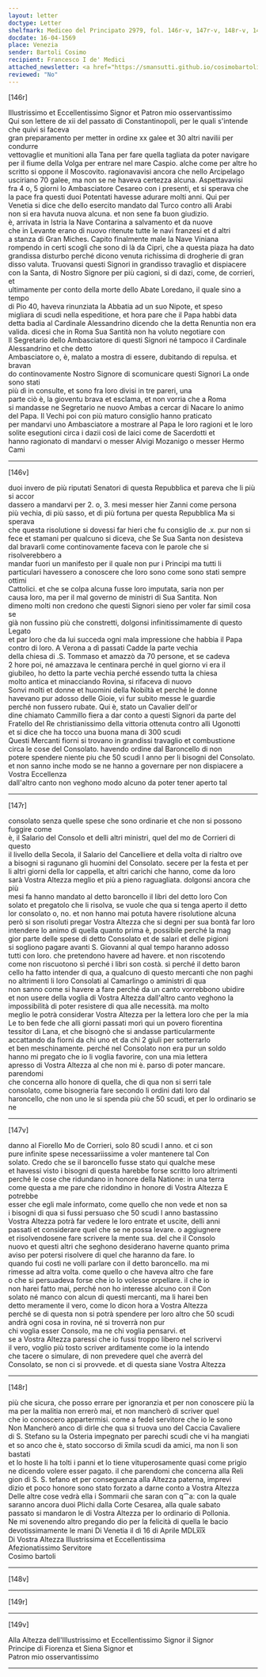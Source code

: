 ```yaml
---
layout: letter
doctype: Letter
shelfmark: Mediceo del Principato 2979, fol. 146r-v, 147r-v, 148r-v, 149r-v
docdate: 16-04-1569
place: Venezia
sender: Bartoli Cosimo
recipient: Francesco I de' Medici
attached_newsletter: <a href="https://smansutti.github.io/cosimobartoli/texts/3080_131/">3080_131</a>
reviewed: "No"
---
```


[146r]  
  
  
Illustrissimo et Eccellentissimo Signor et Patron mio osservantissimo  
Qui son lettere de xii del passato di Constantinopoli, per le quali s'intende che quivi si faceva  
gran preparamento per metter in ordine xx galee et 30 altri navilii per condurre  
vettovaglie et munitioni alla Tana per fare quella tagliata da poter navigare  
per il fiume della Volga per entrare nel mare Caspio. alche come per altre ho  
scritto si oppone il Moscovito. ragionavavisi ancora che nello Arcipelago  
usciriano 70 galee, ma non se ne haveva certezza alcuna. Aspettavavisi  
fra 4 o, 5 giorni lo Ambasciatore Cesareo con i presenti, et si sperava che  
la pace fra questi duoi Potentati havesse adurare molti anni. Qui per  
Venetia si dice che dello esercito mandato dal Turco contro alli Arabi  
non si era havuta nuova alcuna. et non sene fa buon giudizio.  
è, arrivata in Istria la Nave Contarina a salvamento et da nuove  
che in Levante erano di nuovo ritenute tutte le navi franzesi et d altri  
a stanza di Gran Miches. Capito finalmente male la Nave Viniana  
rompendo in certi scogli che sono di là da Cipri, che a questa piaza ha dato  
grandissa disturbo perché dicono venuta richissima di drogherie di gran  
disso valuta. Truovansi questi Signori in grandisso travaglio et dispiacere  
con la Santa, di Nostro Signore per più cagioni, sì di dazi, come, de corrieri, et  
ultimamente per conto della morte dello Abate Loredano, il quale sino a tempo  
di Pio 40, haveva rinunziata la Abbatia ad un suo Nipote, et speso  
migliara di scudi nella espeditione, et hora pare che il Papa habbi data  
detta badia al Cardinale Alessandrino dicendo che la detta Renuntia non era  
valida. dicesi che in Roma Sua Santità non ha voluto negotiare con  
Il Segretario dello Ambasciatore di questi Signori né tampoco il Cardinale Alessandrino et che detto  
Ambasciatore o, è, malato a mostra di essere, dubitando di repulsa. et bravan  
do continovamente Nostro Signore di scomunicare questi Signori La onde sono stati  
più dì in consulte, et sono fra loro divisi in tre pareri, una  
parte ciò è, la gioventu brava et esclama, et non vorria che a Roma  
si mandasse ne Segretario ne nuovo Ambas a cercar di Nacare lo animo  
del Papa. Il Vechi poi con più maturo consiglio hanno praticato  
per mandarvi uno Ambasciatore a mostrare al Papa le loro ragioni et le loro  
solite esegutioni circa i dazii così de laici come de Sacerdotti et  
hanno ragionato di mandarvi o messer Alvigi Mozanigo o messer Hermo Cami  
  
---  

[146v]  
  
  
duoi invero de più riputati Senatori di questa Repubblica et pareva che li più si accor  
dassero a mandarvi per 2. o, 3. mesi messer hier Zanni come persona  
più vechia, di più sasso, et di più fortuna per questa Repubblica Ma si sperava  
che questa risolutione si dovessi far hieri che fu consiglio de .x. pur non si  
fece et stamani per qualcuno si diceva, che Se Sua Santa non desisteva  
dal bravarli come continovamente faceva con le parole che si risolverebbero a  
mandar fuori un manifesto per il quale non pur i Principi ma tutti li  
particulari havessero a conoscere che loro sono come sono stati sempre ottimi  
Cattolici. et che se colpa alcuna fusse loro imputata, saria non per  
causa loro, ma per il mal governo de ministri di Sua Santita. Non  
dimeno molti non credono che questi Signori sieno per voler far simil cosa se  
già non fussino più che constretti, dolgonsi infinitissimamente di questo Legato  
et par loro che da lui succeda ogni mala impressione che habbia il Papa  
contro di loro. A Verona a dì passati Cadde la parte vechia  
della chiesa di .S. Tommaso et amazzò da 70 persone, et se cadeva  
2 hore poi, né amazzava le centinara perché in quel giorno vi era il  
giubileo, ho detto la parte vechia perché essendo tutta la chiesa  
molto antica et minacciando Rovina, si rifaceva di nuovo  
Sonvi molti et donne et huomini della Nobiltà et perché le donne  
havevano pur adosso delle Gioie, vi fur subito messe le guardie  
perché non fussero rubate. Qui è, stato un Cavalier dell'or  
dine chiamato Cammillo fiera a dar conto a questi Signori da parte del  
Fratello del Re christianissimo della vittoria ottenuta contro alli Ugonotti  
et si dice che ha tocco una buona mana di 300 scudi  
Questi Mercanti fiorni si trovano in grandissi travaglio et combustione  
circa le cose del Consolato. havendo ordine dal Baroncello di non  
potere spendere niente piu che 50 scudi l anno per li bisogni del Consolato.  
et non sanno inche modo se ne hanno a governare per non dispiacere a Vostra Eccellenza  
dall'altro canto non veghono modo alcuno da poter tener aperto tal  
  
---  

[147r]  
  
  
consolato senza quelle spese che sono ordinarie et che non si possono fuggire come  
è, il Salario del Consolo et delli altri ministri, quel del mo de Corrieri di questo  
il livello della Secola, il Salario del Cancelliere et della volta di rialtro ove  
a bisogni si ragunano gli huomini del Consolato. secere per la festa et per  
li altri giorni della lor cappella, et altri carichi che hanno, come da loro  
sarà Vostra Altezza meglio et più a pieno raguagliata. dolgonsi ancora che più  
mesi fa hanno mandato al detto baroncello il libri del detto loro Con  
solato et pregatolo che li risolva, se vuole che qua si tenga aperto il detto  
lor consolato o, no. et non hanno mai potuta havere risolutione alcuna  
però si son risoluti pregar Vostra Altezza che si degni per sua bontà far loro  
intendere lo animo di quella quanto prima è, possibile perché la mag  
gior parte delle spese di detto Consolato et de salari et delle pigioni  
si sogliono pagare avanti S. Giovanni al qual tempo haranno adosso  
tutti con loro. che pretendono havere ad havere. et non riscotendo  
come non riscuotono sì perché i libri son costà. sì perché il detto baron  
cello ha fatto intender di qua, a qualcuno di questo mercanti che non paghi  
no altrimenti li loro Consolati al Camarlingo o aministri di qua  
non sanno come si havere a fare perché da un canto vorrebbono ubidire  
et non usere della voglia di Vostra Altezza dall'altro canto veghono la  
impossibilità di poter resistere di qua alle necessità. ma molto  
meglio le potrà considerar Vostra Altezza per la lettera loro che per la mia  
Le to ben fede che alli giorni passati morì qui un povero fiorentina  
tessitor di Lana, et che bisognò che si andasse particularmente  
accattando da fiorni da chi uno et da chi 2 giuli per sotterrarlo  
et ben meschinamente. perché nel Consolato non era pur un soldo  
hanno mi pregato che io li voglia favorire, con una mia lettera  
apresso di Vostra Altezza al che non mi è. parso di poter mancare. parendomi  
che concerna allo honore di quella, che di qua non si serri tale  
consolato, come bisogneria fare secondo li ordini dati loro dal  
haroncello, che non uno le si spenda più che 50 scudi, et per lo ordinario se ne  
  
---  

[147v]  
  
  
danno al Fiorello Mo de Corrieri, solo 80 scudi l anno. et ci son  
pure infinite spese necessariissime a voler mantenere tal Con  
solato. Credo che se il baroncello fusse stato qui qualche mese  
et havessi visto i bisogni di questa harebbe forse scritto loro altrimenti  
perché le cose che ridundano in honore della Natione: in una terra  
come questa a me pare che ridondino in honore di Vostra Altezza E potrebbe  
esser che egli male informato, come quello che non vede et non sa  
i bisogni di qua si fussi persuaso che 50 scudi l anno bastassino  
Vostra Altezza potrà far vedere le loro entrate et uscite, delli anni  
passati et considerare quel che se ne possa levare. o aggiugnere  
et risolvendosene fare scrivere la mente sua. del che il Consolo  
nuovo et questi altri che seghono desiderano haverne quanto prima  
aviso per potersi risolvere di quel che haranno da fare. Io  
quando fui costì ne volli parlare con il detto baroncello. ma mi  
rimesse ad altra volta. come quello o che haveva altro che fare  
o che si persuadeva forse che io lo volesse orpellare. il che io  
non harei fatto mai, perché non ho interesse alcuno con il Con  
solato né manco con alcun di questi mercanti, ma li harei ben  
detto meramente il vero, come lo dicon hora a Vostra Altezza  
perché se di questa non si potrà spendere per loro altro che 50 scudi  
andrà ogni cosa in rovina, né si troverrà non pur  
chi voglia esser Consolo, ma ne chi voglia pensarvi. et  
se a Vostra Altezza paressi che io fussi troppo libero nel scrivervi  
il vero, voglio più tosto scriver arditamente come io la intendo  
che tacere o simulare, di non prevedere quel che averrà del  
Consolato, se non ci si provvede. et di questa siane Vostra Altezza  
  
---  

[148r]  
  
  
più che sicura, che posso errare per ignoranzia et per non conoscere più la  
ma per la malitia non errerò mai, et non mancherò di scriver quel  
che io conoscero appartermisi. come a fedel servitore che io le sono  
Non Mancherò anco di dirle che qua si truova uno del Caccia Cavaliere  
di S. Stefano su la Osteria impegnato per parechi scudi che vi ha mangiati  
et so anco che è, stato soccorso di x̅mila scudi da amici, ma non li son bastati  
et lo hoste li ha tolti i panni et lo tiene vituperosamente quasi come prigio  
ne dicendo volere esser pagato. il che parendomi che concerna alla Reli  
gion di S. S. tefano et per conseguenza alla Altezza paterna, imprevi  
dizio et poco honore sono stato forzato a darne conto a Vostra Altezza  
Delle altre cose vedrà ella i Sommarii che saran con q⁀a: con la quale  
saranno ancora duoi Plichi dalla Corte Cesarea, alla quale sabato  
passato si mandaron le di Vostra Altezza per lo ordinario di Pollonia.  
Ne mi sovenendo altro pregando dio per la felicità di quella le bacio  
devotissimamente le mani Di Venetia il dì 16 di Aprile MDLx̅i̅x̅  
Di Vostra Altezza Illustrissima et Eccellentissima  
Afezionatissimo Servitore  
Cosimo bartoli  
  
---  

[148v]  
  
  
  
---  

[149r]  
  
  
  
---  

[149v]  
  
  
Alla Altezza dell'Illustrissimo et Eccellentissimo Signor il Signor  
Principe di Fiorenza et Siena Signor et  
Patron mio osservantissimo  
  
---  


